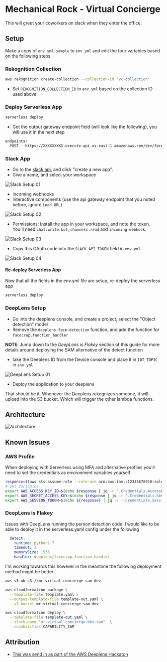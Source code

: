 # Mechanical Rock - Virtual Concierge

This will greet your coworkers on slack when they enter the office.

## Setup

Make a copy of `env.yml.sample` to `env.yml` and edit the four variables based on the following steps

### Rekognition Collection

```bash
aws rekognition create-collection --collection-id "vc-collection"
```

- Set `REKOGNITION_COLLECTION_ID` in `env.yml` based on the collection ID used above

### Deploy Serverless App

```bash
serverless deploy
```

- Get the output gateway endpoint field (will look like the following), you will use it in the next step

```bash
endpoints:
  POST - https://XXXXXXXXX.execute-api.us-east-1.amazonaws.com/dev/faces/train
```

### Slack App

- Go to the [slack api](https://api.slack.com/apps), and click "create a new app".
- Give a name, and select your workspace

![Slack Setup 01](img/slack-app-setup-01.png)

- Incoming webhooks
- Interactive components (use the api gateway endpoint that you noted before, ignore `Load URL`)

![Slack Setup 02](img/slack-app-setup-02.png)

- Permissions: Install the app in your workspace, and note the token. You'll need `chat:write:bot`, `channels:read` and `incoming-webhook`.

![Slack Setup 03](img/slack-app-setup-03.png)

- Copy this OAuth code into the `SLACK_API_TOKEN` field in `env.yml`.

![Slack Setup 04](img/slack-app-setup-04.png)

#### Re-deploy Serverless App

Now that all the fields in the env.yml file are setup, re-deploy the serverless app

```bash
serverless deploy
```

### DeepLens Setup

- Go into the deeplens console, and create a project, select the "Object detection" model
- Remove the `deeplens-face-detection` function, and add the function for `facecrop.function_handler`

**NOTE**: Jump down to the _DeepLens is Flakey_ section of this guide for more details around deploying the SAM alternative of the detect function

- take the Deeplens ID from the Device console and place it in `IOT_TOPIC` in `env.yml`

![DeepLens Setup 01](img/deeplens-setup-01.png)

- Deploy the application to your deeplens

That should be it. Whenever the Deeplens rekognizes someone, it will upload into the S3 bucket. Which will trigger the other lambda functions.

## Architecture

![Architecture](img/architecture.jpg)

## Known Issues

### AWS Profile

When deploying with Serverless using MFA and alternative profiles you'll need to set the credentials as environment variables yourself

```bash
response=$(aws sts assume-role --role-arn arn:aws:iam::12345678910:role/DevOpsRole --role-session-name "Serverless" --profile sandbox)
# Set Variables
export AWS_ACCESS_KEY_ID=$(echo $response | jq -r '.Credentials.AccessKeyId')
export AWS_SECRET_ACCESS_KEY=$(echo $response | jq -r '.Credentials.SecretAccessKey')
export AWS_SESSION_TOKEN=$(echo ${response} | jq -r '.Credentials.SessionToken')
```

### DeepLens is Flakey

Issues with DeepLens running the person detection code. I would like to be able to deploy it in the serverless.yaml config under the following

```yaml
  detect:
    runtime: python2.7
    timeout: 3
    memorySize: 1536
    handler: deeplens/facecrop.function_handler
```

I'm working towards this however in the meantime the following deployment method might be better

```bash
aws s3 mb s3://mr-virtual-concierge-sam-dev

aws cloudformation package \
  --template-file template.yaml \
  --output-template-file template-out.yaml \
  --s3-bucket mr-virtual-concierge-sam-dev

aws cloudformation deploy \
  --template-file template-out.yaml \
  --stack-name "mr-virtual-concierge-dev-sam"  \
  --capabilities CAPABILITY_IAM
```

## Attribution

- [This was send in as part of the AWS Deeplens Hackaton](https://devpost.com/software/doorman-a1oh0e)
